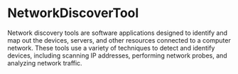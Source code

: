 # NetworkDiscoverTool
Network discovery tools are software applications designed to identify and map out the devices, servers, and other resources connected to a computer network. These tools use a variety of techniques to detect and identify devices, including scanning IP addresses, performing network probes, and analyzing network traffic.
